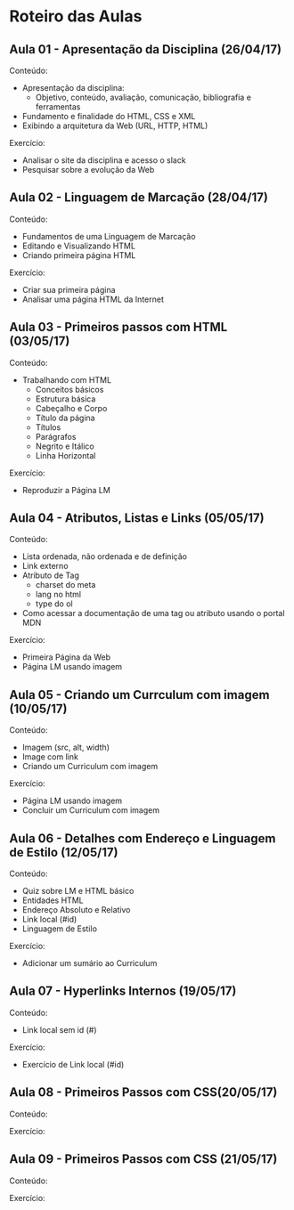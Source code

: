 # Roteiro das Aulas

## Aula 01 - Apresentação da Disciplina (26/04/17)

Conteúdo:
- Apresentação da disciplina:
  - Objetivo, conteúdo, avaliação, comunicação, bibliografia e ferramentas
- Fundamento e finalidade do HTML, CSS e XML
- Exibindo a arquitetura da Web (URL, HTTP, HTML)

Exercício:
* Analisar o site da disciplina e acesso o slack
* Pesquisar sobre a evolução da Web

## Aula 02 - Linguagem de Marcação (28/04/17)

Conteúdo:
- Fundamentos de uma Linguagem de Marcação
- Editando e Visualizando HTML
- Criando primeira página HTML

Exercício:
* Criar sua primeira página
* Analisar uma página HTML da Internet

## Aula 03 - Primeiros passos com HTML (03/05/17)

Conteúdo:
- Trabalhando com HTML
  - Conceitos básicos
  - Estrutura básica
  - Cabeçalho e Corpo
  - Título da página
  - Títulos
  - Parágrafos
  - Negrito e Itálico
  - Linha Horizontal

Exercício:
* Reproduzir a Página LM

## Aula 04 - Atributos, Listas e Links (05/05/17)

Conteúdo:
- Lista ordenada, não ordenada e de definição
- Link externo
- Atributo de Tag
  - charset do meta
  - lang no html
  - type do ol
- Como acessar a documentação de uma tag ou atributo usando o portal MDN

Exercício:
* Primeira Página da Web
* Página LM usando imagem

## Aula 05 - Criando um Currculum com imagem (10/05/17)

Conteúdo:
- Imagem (src, alt, width)
- Image com link
- Criando um Curriculum com imagem

Exercício:
* Página LM usando imagem
* Concluir um Curriculum com imagem

## Aula 06 - Detalhes com Endereço e Linguagem de Estilo (12/05/17)

Conteúdo:
- Quiz sobre LM e HTML básico
- Entidades HTML
- Endereço Absoluto e Relativo
- Link local (#id)
- Linguagem de Estilo

Exercício:
* Adicionar um sumário ao Curriculum

## Aula 07 - Hyperlinks Internos (19/05/17)

Conteúdo:
- Link local sem id (#)

Exercício:
- Exercício de Link local (#id)

## Aula 08 - Primeiros Passos com CSS(20/05/17)

Conteúdo:

Exercício:

## Aula 09 - Primeiros Passos com CSS (21/05/17)

Conteúdo:

Exercício:
